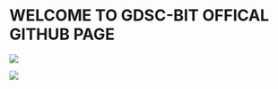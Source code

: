 <h1>WELCOME TO  GDSC-BIT OFFICAL GITHUB PAGE</h1>

<img src="https://questdb.io/img/blog/2023-10-03/hacktoberfest-2023.webp"/>
  

   

  
   ![](https://visitor-badge.glitch.me/badge?page_id=gdsc-bit.gdsc-bit&left_text=MyPageVisitors)
  
 
